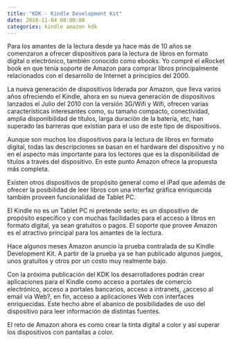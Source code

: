 ```yaml
---
title: "KDK - Kindle Development Kit"
date: 2010-11-04 08:00:00
categories: kindle amazon kdk
---
```

Para los amantes de la lectura desde ya hace más de 10 años se comenzaron a ofrecer dispositivos para la lectura de libros en formato digital o electrónico, también conocido como ebooks. Yo compré el eRocket book en que tenía soporte de Amazon para comprar libros principalmente relacionados con el desarrollo de Internet a principios del 2000.

La nueva generación de dispositivos liderada por Amazon, que lleva varios años ofreciendo el Kindle, ahora en su nueva generación de dispositivos lanzados el Julio del 2010 con la versión 3G/Wifi y Wifi, ofrecen varias características interesantes como, su tamaño compacto, conectividad, amplia disponibilidad de títulos, larga duración de la batería, etc, han superado las barreras que existían para el uso de este tipo de dispositivos.

Aunque son muchos los dispositivos para la lectura de libros en formato digital, todas las descripciones se basan en el hardware del dispositivo y no en el aspecto más importante para los lectores que es la disponibilidad de títulos a través del dispositivo. En este punto Amazon ofrece la propuesta más completa.

Existen otros dispositivos de propósito general como el iPad que además de ofrecer la posibilidad de leer libros con una interfaz gráfica enriquecida también proveen funcionalidad de Tablet PC.

El Kindle no es un Tablet PC ni pretende serlo; es un dispositivo de propósito específico y con muchas facilidades para el acceso a libros en formato digital, ya sean gratuitos o pagos. El soporte que provee Amazon es el atractivo principal para los amantes de la lectura.

Hace algunos meses Amazon anuncio la prueba contralada de su Kindle Development Kit.
A partir de la prueba ya se han publicado algunos juegos, unos gratuitos y otros por un costo muy realmente bajo.

Con la próxima publicación del KDK los desarrolladores podrán crear aplicaciones para el Kindle como acceso a portales de comercio electrónico, acceso a portales bancarios, acceso a intranets, ¿acceso al email via Web?, en fin, acceso a aplicaciones Web con interfaces enriquecidas. Este hecho abre el abanico de posibilidades de uso del dispositivo para leer información de distintas fuentes.

El reto de Amazon ahora es como crear la tinta digital a color y así superar los dispositivos con pantallas a color.

